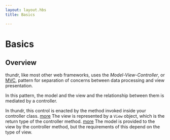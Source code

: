 ```yaml
---
layout: layout.hbs
title: Basics

---
```


# Basics

## Overview

thundr, like most other web frameworks, uses the *Model-View-Controller*, or [MVC](http://en.wikipedia.org/wiki/Model%E2%80%93view%E2%80%93controller), pattern for separation of concerns between data processing and view presentation.

In this pattern, the model and the view and the relationship between them is mediated by a controller.

In thundr, this control is enacted by the method invoked inside your controller class. [more](controllers.html)
The view is represented by a `View` object, which is the return type of the controller method. [more](views.html)
The model is provided to the view by the controller method, but the requirements of this depend on the type of view.